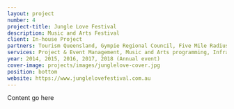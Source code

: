 ```yaml
---
layout: project
number: 4
project-title: Jungle Love Festival
description: Music and Arts Festival
client: In-house Project
partners: Tourism Queensland, Gympie Regional Council, Five Mile Radius, QUT, Digi Youth Arts, Mountain Goat, A Love Supreme, Lola, JMC, SAE.
services: Project & Event Management, Music and Arts programming, Infrastructure Management, Liquor Licensing, Volunteer Management, Community Engagement.
year: 2014, 2015, 2016, 2017, 2018 (Annual event)
cover-image: projects/images/junglelove-cover.jpg
position: bottom
website: https://www.junglelovefestival.com.au
---
```


Content go here